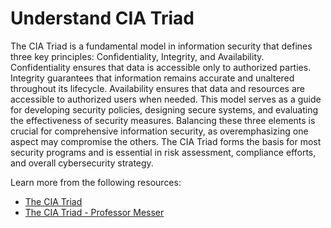 # Understand CIA Triad

The CIA Triad is a fundamental model in information security that defines three key principles: Confidentiality, Integrity, and Availability. Confidentiality ensures that data is accessible only to authorized parties. Integrity guarantees that information remains accurate and unaltered throughout its lifecycle. Availability ensures that data and resources are accessible to authorized users when needed. This model serves as a guide for developing security policies, designing secure systems, and evaluating the effectiveness of security measures. Balancing these three elements is crucial for comprehensive information security, as overemphasizing one aspect may compromise the others. The CIA Triad forms the basis for most security programs and is essential in risk assessment, compliance efforts, and overall cybersecurity strategy.

Learn more from the following resources:

- [The CIA Triad](https://www.fortinet.com/resources/cyberglossary/cia-triad)
- [The CIA Triad - Professor Messer](https://www.youtube.com/watch?v=SBcDGb9l6yo)
